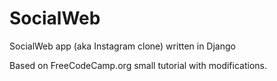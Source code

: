 # SocialWeb
SocialWeb app (aka Instagram clone) written in Django

Based on FreeCodeCamp.org small tutorial with modifications.
